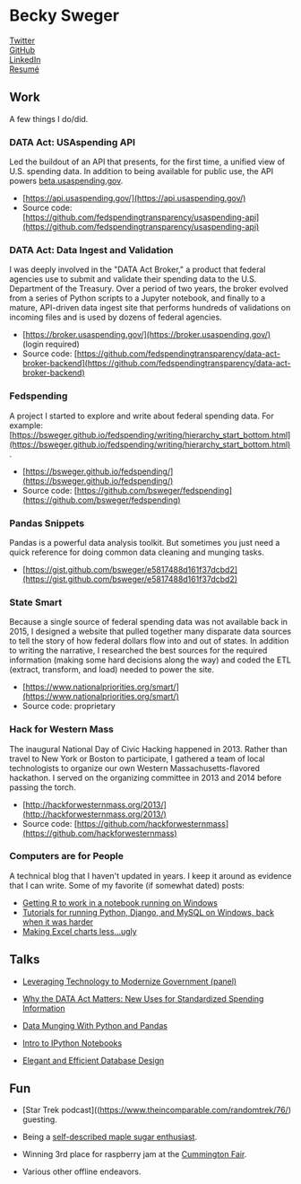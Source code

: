 # Becky Sweger

[Twitter](https://twitter.com/bendystraw)  
[GitHub](https://github.com/bsweger)  
[LinkedIn](https://www.linkedin.com/in/beckysweger)  
[Resumé](https://docs.google.com/document/d/15G7vOC4S6rhZ7Nrtr5Qs3QsKpm2jb5zIRVyPT_Fk-sE/edit?usp=sharing)

## Work

A few things I do/did.

### DATA Act: USAspending API

Led the buildout of an API that presents, for the first time, a unified view of U.S. spending data. In addition to being available for public use, the API powers [beta.usaspending.gov](https://beta.usaspending.gov).

* [https://api.usaspending.gov/](https://api.usaspending.gov/)
* Source code: [https://github.com/fedspendingtransparency/usaspending-api](https://github.com/fedspendingtransparency/usaspending-api)

### DATA Act: Data Ingest and Validation

I was deeply involved in the "DATA Act Broker," a product that federal agencies use to submit and validate their spending data to the U.S. Department of the Treasury. Over a period of two years, the broker evolved from a series of Python scripts to a Jupyter notebook, and finally to a mature, API-driven data ingest site that performs hundreds of validations on incoming files and is used by dozens of federal agencies.

* [https://broker.usaspending.gov/](https://broker.usaspending.gov/) (login required)
* Source code: [https://github.com/fedspendingtransparency/data-act-broker-backend](https://github.com/fedspendingtransparency/data-act-broker-backend)

### Fedspending

A project I started to explore and write about federal spending data. For example: [https://bsweger.github.io/fedspending/writing/hierarchy_start_bottom.html](https://bsweger.github.io/fedspending/writing/hierarchy_start_bottom.html).

* [https://bsweger.github.io/fedspending/](https://bsweger.github.io/fedspending/)
* Source code: [https://github.com/bsweger/fedspending](https://github.com/bsweger/fedspending)

### Pandas Snippets

Pandas is a powerful data analysis toolkit. But sometimes you just need a quick reference for doing common data cleaning and munging tasks.

* [https://gist.github.com/bsweger/e5817488d161f37dcbd2](https://gist.github.com/bsweger/e5817488d161f37dcbd2)

### State Smart

Because a single source of federal spending data was not available back in 2015, I designed a website that pulled together many disparate data sources to tell the story of how federal dollars flow into and out of states. In addition to writing the narrative, I researched the best sources for the required information (making some hard decisions along the way) and coded the ETL (extract, transform, and load) needed to power the site.

* [https://www.nationalpriorities.org/smart/](https://www.nationalpriorities.org/smart/)
* Source code: proprietary

### Hack for Western Mass

The inaugural National Day of Civic Hacking happened in 2013. Rather than travel to New York or Boston to participate, I gathered a team of local technologists to organize our own Western Massachusetts-flavored hackathon. I served on the organizing committee in 2013 and 2014 before passing the torch.

* [http://hackforwesternmass.org/2013/](http://hackforwesternmass.org/2013/)
* Source code: [https://github.com/hackforwesternmass](https://github.com/hackforwesternmass)

### Computers are for People

A technical blog that I haven't updated in years. I keep it around as evidence that I can write. Some of my favorite (if somewhat dated) posts:

* [Getting R to work in a notebook running on Windows](http://www.swegler.com/becky/blog/2014/08/03/ipython-ipython-notebook-anaconda-and-r-rpy2/)
* [Tutorials for running Python, Django, and MySQL on Windows, back when it was harder](http://www.swegler.com/becky/blog/2011/09/14/python-django-and-mysql-on-windows-7/)
* [Making Excel charts less...ugly](http://www.swegler.com/becky/blog/2012/01/29/no-excuses-for-ugly-excel-charts/)

## Talks

* [Leveraging Technology to Modernize Government (panel)](https://www.datacoalition.org/data-act-summit-data-demo-day-2017/)

* [Why the DATA Act Matters: New Uses for Standardized Spending Information](http://www.datafoundation.org/data-act-training-june-2017/)

* [Data Munging With Python and Pandas](https://github.com/18F/tech-talks/blob/master/pandas-munging/pandas_data_munging.ipynb)

* [Intro to IPython Notebooks](http://www.swegler.com/becky/presentations/nerdsummit/NERDSPresentation.slides.html#/)

* [Elegant and Efficient Database Design](https://www.slideshare.net/bendystraw/elegant-and-efficient-database-design)


## Fun

* [Star Trek podcast]((https://www.theincomparable.com/randomtrek/76/) guesting.

* Being a [self-described maple sugar enthusiast](http://visithampshirecounty.com/blog/get-the-most-out-of-maple-sugaring-season-in-western-mass/).

* Winning 3rd place for raspberry jam at the [Cummington Fair](http://cummingtonfair.com/).

* Various other offline endeavors.

